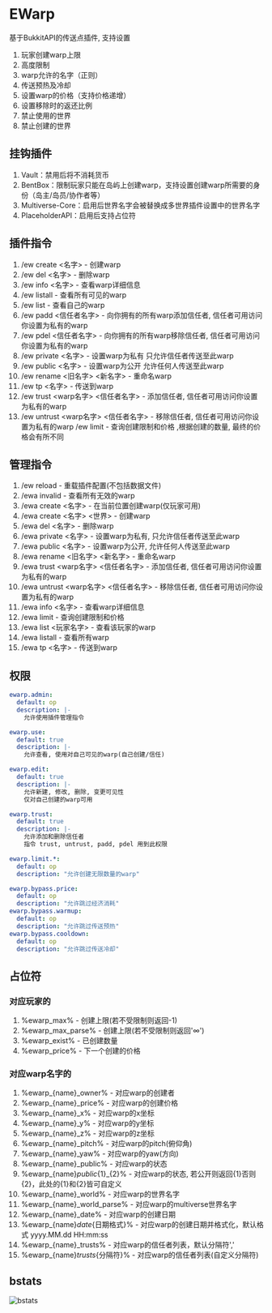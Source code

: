 # EWarp

基于BukkitAPI的传送点插件, 支持设置

1. 玩家创建warp上限
2. 高度限制
3. warp允许的名字（正则）
4. 传送预热及冷却
5. 设置warp的价格（支持价格递增）
6. 设置移除时的返还比例
7. 禁止使用的世界
8. 禁止创建的世界

## 挂钩插件

1. Vault：禁用后将不消耗货币
2. BentBox：限制玩家只能在岛屿上创建warp，支持设置创建warp所需要的身份（岛主/岛员/协作者等）
3. Multiverse-Core：启用后世界名字会被替换成多世界插件设置中的世界名字
4. PlaceholderAPI：启用后支持占位符

## 插件指令

1. /ew create <名字> - 创建warp
2. /ew del <名字> - 删除warp
3. /ew info <名字> - 查看warp详细信息
4. /ew listall - 查看所有可见的warp
5. /ew list - 查看自己的warp
6. /ew padd <信任者名字> - 向你拥有的所有warp添加信任者, 信任者可用访问你设置为私有的warp
7. /ew pdel <信任者名字> - 向你拥有的所有warp移除信任者, 信任者可用访问你设置为私有的warp
8. /ew private <名字> - 设置warp为私有 只允许信任者传送至此warp
9. /ew public <名字> - 设置warp为公开 允许任何人传送至此warp
10. /ew rename <旧名字> <新名字> - 重命名warp
11. /ew tp <名字> - 传送到warp
12. /ew trust <warp名字> <信任者名字> - 添加信任者, 信任者可用访问你设置为私有的warp
13. /ew untrust <warp名字> <信任者名字> - 移除信任者, 信任者可用访问你设置为私有的warp /ew limit - 查询创建限制和价格 ,根据创建的数量, 最终的价格会有所不同

## 管理指令

1. /ew reload - 重载插件配置(不包括数据文件)
2. /ewa invalid - 查看所有无效的warp
3. /ewa create <名字> - 在当前位置创建warp(仅玩家可用)
4. /ewa create <名字> <世界> <x> <y> <z> - 创建warp
5. /ewa del <名字> - 删除warp
6. /ewa private <名字> - 设置warp为私有, 只允许信任者传送至此warp
7. /ewa public <名字> - 设置warp为公开, 允许任何人传送至此warp
8. /ewa rename <旧名字> <新名字> - 重命名warp
9. /ewa trust <warp名字> <信任者名字> - 添加信任者, 信任者可用访问你设置为私有的warp
10. /ewa untrust <warp名字> <信任者名字> - 移除信任者, 信任者可用访问你设置为私有的warp
11. /ewa info <名字> - 查看warp详细信息
12. /ewa limit - 查询创建限制和价格
13. /ewa list <玩家名字> - 查看该玩家的warp
14. /ewa listall - 查看所有warp
15. /ewa tp <名字> - 传送到warp

## 权限

```yaml
ewarp.admin:
  default: op
  description: |-
    允许使用插件管理指令

ewarp.use:
  default: true
  description: |-
    允许查看, 使用对自己可见的warp(自己创建/信任)

ewarp.edit:
  default: true
  description: |-
    允许新建, 修改, 删除, 变更可见性
    仅对自己创建的warp可用

ewarp.trust:
  default: true
  description: |-
    允许添加和删除信任者
    指令 trust, untrust, padd, pdel 用到此权限

ewarp.limit.*:
  default: op
  description: "允许创建无限数量的warp"

ewarp.bypass.price:
  default: op
  description: "允许跳过经济消耗"
ewarp.bypass.warmup:
  default: op
  description: "允许跳过传送预热"
ewarp.bypass.cooldown:
  default: op
  description: "允许跳过传送冷却"
```

## 占位符

### 对应玩家的

1. %ewarp_max% - 创建上限(若不受限制则返回-1)
2. %ewarp_max_parse% - 创建上限(若不受限制则返回'∞')
3. %ewarp_exist% - 已创建数量
4. %ewarp_price% - 下一个创建的价格

### 对应warp名字的

1. %ewarp_{name}_owner% - 对应warp的创建者
2. %ewarp_{name}_price% - 对应warp的创建价格
3. %ewarp_{name}_x% - 对应warp的x坐标
4. %ewarp_{name}_y% - 对应warp的y坐标
5. %ewarp_{name}_z% - 对应warp的z坐标
6. %ewarp_{name}_pitch% - 对应warp的pitch(俯仰角)
7. %ewarp_{name}_yaw% - 对应warp的yaw(方向)
8. %ewarp_{name}_public% - 对应warp的状态
9. %ewarp_{name}_public_{1}_{2}% - 对应warp的状态, 若公开则返回{1}否则{2}，此处的{1}和{2}皆可自定义
10. %ewarp_{name}_world% - 对应warp的世界名字
11. %ewarp_{name}_world_parse% - 对应warp的multiverse世界名字
12. %ewarp_{name}_date% - 对应warp的创建日期
13. %ewarp_{name}_date_{日期格式}% - 对应warp的创建日期并格式化，默认格式 yyyy.MM.dd HH:mm:ss
14. %ewarp_{name}_trusts% - 对应warp的信任者列表，默认分隔符','
15. %ewarp_{name}_trusts_{分隔符}% - 对应warp的信任者列表(自定义分隔符)

## bstats

![bstats](https://bstats.org/signatures/bukkit/EWarp.svg)